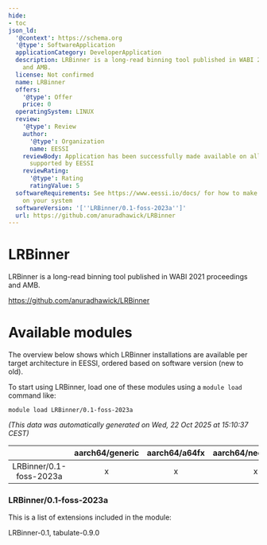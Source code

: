 ```yaml
---
hide:
- toc
json_ld:
  '@context': https://schema.org
  '@type': SoftwareApplication
  applicationCategory: DeveloperApplication
  description: LRBinner is a long-read binning tool published in WABI 2021 proceedings
    and AMB.
  license: Not confirmed
  name: LRBinner
  offers:
    '@type': Offer
    price: 0
  operatingSystem: LINUX
  review:
    '@type': Review
    author:
      '@type': Organization
      name: EESSI
    reviewBody: Application has been successfully made available on all architectures
      supported by EESSI
    reviewRating:
      '@type': Rating
      ratingValue: 5
  softwareRequirements: See https://www.eessi.io/docs/ for how to make EESSI available
    on your system
  softwareVersion: '[''LRBinner/0.1-foss-2023a'']'
  url: https://github.com/anuradhawick/LRBinner
---
```


LRBinner
========


LRBinner is a long-read binning tool published in WABI 2021 proceedings and AMB.

https://github.com/anuradhawick/LRBinner
# Available modules


The overview below shows which LRBinner installations are available per target architecture in EESSI, ordered based on software version (new to old).

To start using LRBinner, load one of these modules using a `module load` command like:

```shell
module load LRBinner/0.1-foss-2023a
```

*(This data was automatically generated on Wed, 22 Oct 2025 at 15:10:37 CEST)*

| |aarch64/generic|aarch64/a64fx|aarch64/neoverse_n1|aarch64/neoverse_v1|aarch64/nvidia/grace|x86_64/generic|x86_64/amd/zen2|x86_64/amd/zen3|x86_64/amd/zen4|x86_64/intel/cascadelake|x86_64/intel/haswell|x86_64/intel/icelake|x86_64/intel/sapphirerapids|x86_64/intel/skylake_avx512|
| :---: | :---: | :---: | :---: | :---: | :---: | :---: | :---: | :---: | :---: | :---: | :---: | :---: | :---: | :---: |
|LRBinner/0.1-foss-2023a|x|x|x|x|x|x|x|x|x|x|x|x|x|x|


### LRBinner/0.1-foss-2023a

This is a list of extensions included in the module:

LRBinner-0.1, tabulate-0.9.0